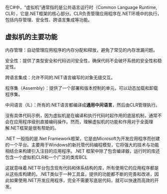 在C#中，“虚拟机”通常指的是公共语言运行时（Common Language Runtime, CLR），它是.NET框架的核心部分。CLR负责管理应用程序在.NET环境中的执行，包括内存管理、安全性、跨语言集成等功能。

## 虚拟机的主要功能

内存管理：自动管理应用程序的内存分配和释放，避免了常见的内存泄漏问题。

安全性：提供了类型安全和代码访问安全性，确保代码不会破坏系统的安全性和稳定性。

跨语言集成：允许不同的.NET语言编写的对象无缝交互。

程序集（Assembly）：提供了一个部署和版本控制的单元，可以动态加载和卸载程序集。

中间语言（IL）：所有的.NET语言都编译成**通用中间语言**，然后由CLR管理执行。

没有具体代码示例，因为虚拟机是在编译和执行代码时起作用的底层机制，通常不会在应用程序级别直接编码操作。然而，理解虚拟机的功能和作用对于全面理解.NET框架是很有帮助的。

.NET 一般指的是.Net Framework框架，它是由Microsoft为开发应用程序而创建的一个平台。主要用于Windows的新托管代码编程模型，它将强大的技术与功能相结合来构建引入注目的应用程序。.NET 框架中除了包含编译器，运行时的库还包含一个虚拟机CLR和一个广泛的类库BCL

这就意味着.NET平台包含现有代码和体系结构的库，所有使用它的应用程序都是从这些库构建的。.NET类似于一种工具盒，提供的功能都不断的完善和改进，因此如果使用.NET开发应用程序，完全不需要写底层代码，就可以快速而高效的开发。